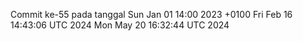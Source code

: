 Commit ke-55 pada tanggal Sun Jan 01 14:00 2023 +0100
Fri Feb 16 14:43:06 UTC 2024
Mon May 20 16:32:44 UTC 2024
